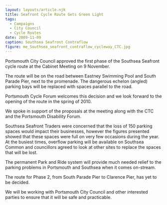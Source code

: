 ```yaml
---
layout: layouts/article.njk
title: Seafront Cycle Route Gets Green Light
tags:
  - Campaigns
  - City Council
  - Cycle Routes
date: 2009-11-09
caption: Southsea Seafront Contraflow
figure: me_Southsea_seafront_contraflow_cycleway_CTC.jpg
---
```


Portsmouth City Council approved the first phase of the Southsea Seafront cycle route at the Cabinet Meeting on 9 November.

The route will be on the road between Eastney Swimming Pool and South Parade Pier, next to the promenade. The dangerous echelon (angled) parking bays will be replaced with spaces parallel to the road.

Portsmouth Cycle Forum welcomes this decision and we look forward to the opening of the route in the spring of 2010.

We spoke in support of the proposals at the meeting along with the CTC and the Portsmouth Disability Forum.

Southsea Seafront Traders were concerned that the loss of 150 parking spaces would impact their businesses, however the figures presented showed that these spaces were full on very few occasions during the year. At the busiest times, overflow parking will be available on Southsea Common and councillors agreed to look at other sites to replace the spaces that will be lost.

The permanent Park and Ride system will provide much needed relief to the parking problems in Portsmouth and Southsea when it comes on-stream.

The route for Phase 2, from South Parade Pier to Clarence Pier, has yet to be decided.

We will be working with Portsmouth City Council and other interested parties to ensure that it will be safe and practicable.
